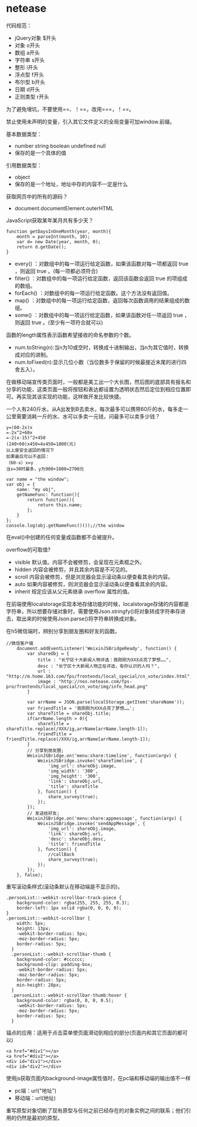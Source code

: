 netease
====

代码规范：
* jQuery对象   $开头
* 对象         o开头
* 数组         a开头
* 字符串       s开头
* 整形         i开头
* 浮点型       f开头
* 布尔型       b开头
* 日期         d开头
* 正则类型     r开头

为了避免埋坑，不要使用==、！==，改用===，！==。

禁止使用未声明的变量，引入其它文件定义的全局变量可加window.前缀。

基本数据类型：
* number string boolean undefined null
* 保存的是一个具体的值

引用数据类型：
* object
* 保存的是一个地址，地址中存的内容不一定是什么

获取网页中的所有的源码？
* document.documentElement.outerHTML

JavaScript获取某年某月共有多少天？
```
function getDaysInOneMonth(year, month){  
    month = parseInt(month, 10);  
    var d= new Date(year, month, 0);  
    return d.getDate();  
}
```

* every() ：对数组中的每一项运行给定函数，如果该函数对每一项都返回 true ，则返回 true 。(每一项都必须符合)
* filter() ：对数组中的每一项运行给定函数，返回该函数会返回 true 的项组成的数组。
* forEach() ：对数组中的每一项运行给定函数。这个方法没有返回值。
* map() ：对数组中的每一项运行给定函数，返回每次函数调用的结果组成的数组。
* some() ：对数组中的每一项运行给定函数，如果该函数对任一项返回 true ，则返回 true 。(至少有一项符合就可以)

函数的length属性表示函数希望接收的命名参数的个数。 

* num.toString(n):当n为10或空时，转换成十进制输出，当n为其它值时，转换成对应的进制。
* num.toFixed(n):显示几位小数（当位数多于保留的时候最接近末尾的进行四舍五入）。

在做移动端宣传类页面时，一般都是美工出一个大长图，然后图的底部具有报名和分享的功能，这类页面一般将按钮和表达都设置为透明状态然后定位到相应位置即可。再实现其该实现的功能，这样做开发比较快捷。

一个人有240斤水，从A出发到B去卖水，每次最多可以携带60斤的水，每多走一公里需要消耗一斤的水、水可以多卖一元钱，问最多可以卖多少钱？
````
y=(60-2x)x
=-2x^2+60x
=-2(x-15)^2+450
(240÷60)x450=4x450=1800(元)
以上是安全返回的情况下
如果最后可以不返回：
（60-x）x=y
当x=30时最多，y为900+1800=2700元
````

````
var name = "the window";
var obj = {
    name: "my obj",
    getNameFunc: function(){
        return function(){
            return this.name;
        };
    }
};
console.log(obj.getNameFunc()());//the window
````

在eval()中创建的任何变量或函数都不会被提升。

overflow的可取值?
* visible 默认值。内容不会被修剪，会呈现在元素框之外。
* hidden 内容会被修剪，并且其余内容是不可见的。
* scroll 内容会被修剪，但是浏览器会显示滚动条以便查看其余的内容。
* auto 如果内容被修剪，则浏览器会显示滚动条以便查看其余的内容。
* inherit 规定应该从父元素继承 overflow 属性的值。

在前端使用localstorage实现本地存储功能的时候，localstorage存储的内容都是字符串，所以想要存储对象时，需要使用Json.stringfy()将对象转成字符串存进去，取出来的时候使用Json.parse()将字符串转换成对象。

在h5微信端时，辨别分享到朋友圈和好友的函数。
````
//微信客户端
    document.addEventListener('WeixinJSBridgeReady', function() {
        var shareObj = {
            title : "长宁区十大新闻人物评选：我刚刚为XXX点亮了梦想……",
            desc : "长宁区十大新闻人物正在评选，有你认识的人吗？",
            url : "http://m.home.163.com/fps/frontends/local_special/cn_vote/index.html",
            image : "http://nos.netease.com/fps-pro/frontends/local_special/cn_vote/img/info_head.png"
        }

        var arrName = JSON.parse(localStorage.getItem('shareName'));
        var friendTitle = '我刚刚为XXX点亮了梦想……';
        var shareTitle = shareObj.title;
        if(arrName.length > 0){
            shareTitle = shareTitle.replace(/XXX/ig,arrName[arrName.length-1]);
            friendTitle = friendTitle.replace(/XXX/ig,arrName[arrName.length-1]);
        }
        // 分享到朋友圈;
        WeixinJSBridge.on('menu:share:timeline', function(argv) {
            WeixinJSBridge.invoke('shareTimeline', {
                'img_url': shareObj.image,
                'img_width': '300',
                'img_height': '300',
                'link': shareObj.url,
                'title': shareTitle
            }, function() {
                share_survey(true);
            });
        });
        // 发送给好友;
        WeixinJSBridge.on('menu:share:appmessage', function(argv) {
            WeixinJSBridge.invoke('sendAppMessage', {
                'img_url': shareObj.image,
                'link': shareObj.url,
                'desc': shareObj.desc,
                'title': friendTitle
            }, function() {
                //callBack
                share_survey(true);
            });
        });
    }, false);
````

重写滚动条样式(滚动条默认在移动端是不显示的)。
````
.personList::-webkit-scrollbar-track-piece {
    background-color: rgba(255, 255, 255, 0.3);
    border-left: 1px solid rgba(0, 0, 0, 0);
}
.personList::-webkit-scrollbar {
    width: 5px;
    height: 13px;
    -webkit-border-radius: 5px;
    -moz-border-radius: 5px;
    border-radius: 5px;
  }
  .personList::-webkit-scrollbar-thumb {
    background-color: #cccccc;
    background-clip: padding-box;
    -webkit-border-radius: 5px;
    -moz-border-radius: 5px;
    border-radius: 5px;
    min-height: 28px;
  }
  .personList::-webkit-scrollbar-thumb:hover {
    background-color: rgba(0, 0, 0, 0.5);
    -webkit-border-radius: 5px;
    -moz-border-radius: 5px;
    border-radius: 5px;
  }
````

锚点的应用：适用于点击菜单使页面滑动到相应的部分(页面内和其它页面的都可以)
````
<a href="#div1"></a>
<a href="#div2"></a>
<div id="div1"></div>
<div id="div2"></div>
````

使用js获取页面内background-image属性值时，在pc端和移动端的输出值不一样
* pc端：url("地址")
* 移动端：url(地址)

重写原型对象切断了现有原型与任何之前已经存在的对象实例之间的联系；他们引用的仍然是最初的原型。